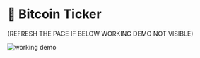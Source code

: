 # 🤑 Bitcoin Ticker

(REFRESH THE PAGE IF BELOW WORKING DEMO NOT VISIBLE)

![working demo](20200522_010934.gif)
